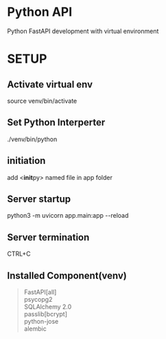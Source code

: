 # Python API

Python FastAPI development with virtual environment

# SETUP

## Activate virtual env

source venv/bin/activate

## Set Python Interperter

./venv/bin/python

## initiation

add <**init**py> named file in app folder

## Server startup

python3 -m uvicorn app.main:app --reload

## Server termination

CTRL+C

## Installed Component(venv)

> FastAPI[all]  
> psycopg2  
> SQLAlchemy 2.0  
> passlib[bcrypt]  
> python-jose  
> alembic
